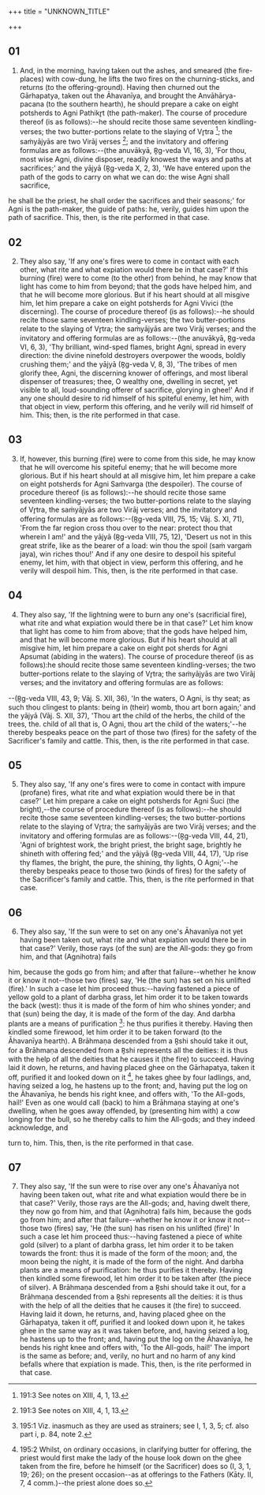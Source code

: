 +++
title = "UNKNOWN_TITLE"

+++


## 01
1. And, in the morning, having taken out the ashes, and smeared (the fire-places) with cow-dung, he lifts the two fires on the churning-sticks, and returns (to the offering-ground). Having then churned out the Gārhapatya, taken out the Āhavanīya, and brought the Anvāhārya-pacana (to the southern hearth), he should prepare a cake on eight potsherds to Agni Pathikr̥t (the path-maker). The course of procedure thereof (is as follows):--he should recite those same seventeen kindling-verses; the two butter-portions relate to the slaying of Vr̥tra [^fn_531]; the saṁyājyās are two Virāj verses [^fn_531]; and the invitatory and offering formulas are as follows:--(the anuvākyā, R̥g-veda VI, 16, 3), 'For thou, most wise Agni, divine disposer, readily knowest the ways and paths at sacrifices;' and the yājyā (R̥g-veda X, 2, 3), 'We have entered upon the path of the gods to carry on what we can do: the wise Agni shall sacrifice,

[^fn_531]: 191:3 See notes on XIII, 4, 1, 13.

he shall be the priest, he shall order the sacrifices and their seasons;' for Agni is the path-maker, the guide of paths: he, verily, guides him upon the path of sacrifice. This, then, is the rite performed in that case.

## 02
2. They also say, 'If any one's fires were to come in contact with each other, what rite and what expiation would there be in that case?' If this burning (fire) were to come (to the other) from behind, he may know that light has come to him from beyond; that the gods have helped him, and that he will become more glorious. But if his heart should at all misgive him, let him prepare a cake on eight potsherds for Agni Vivici (the discerning). The course of procedure thereof (is as follows):--he should recite those same seventeen kindling-verses; the two butter-portions relate to the slaying of Vr̥tra; the saṁyājyās are two Virāj verses; and the invitatory and offering formulas are as follows:--(the anuvākyā, R̥g-veda VI, 6, 3), 'Thy brilliant, wind-sped flames, bright Agni, spread in every direction: the divine ninefold destroyers overpower the woods, boldly crushing them;' and the yājyā (R̥g-veda V, 8, 3), 'The tribes of men glorify thee, Agni, the discerning knower of offerings, and most liberal dispenser of treasures; thee, O wealthy one, dwelling in secret, yet visible to all, loud-sounding offerer of sacrifice, glorying in ghee!' And if any one should desire to rid himself of his spiteful enemy, let him, with that object in view, perform this offering, and he verily will rid himself of him. This; then, is the rite performed in that case.

## 03
3. If, however, this burning (fire) were to come from this side, he may know that he will overcome his spiteful enemy; that he will become more glorious. But if his heart should at all misgive him, let him prepare a cake on eight potsherds for Agni Saṁvarga (the despoiler). The course of procedure thereof (is as follows):--he should recite those same seventeen kindling-verses; the two butter-portions relate to the slaying of Vr̥tra, the saṁyājyās are two Virāj verses; and the invitatory and offering formulas are as follows:--(R̥g-veda VIII, 75, 15; Vāj. S. XI, 71), 'From the far region cross thou over to the near: protect thou that wherein I am!' and the yājyā (R̥g-veda VIII, 75, 12), 'Desert us not in this great strife, like as the bearer of a load: win thou the spoil (saṁ vargaṁ jaya), win riches thou!' And if any one desire to despoil his spiteful enemy, let him, with that object in view, perform this offering, and he verily will despoil him. This, then, is the rite performed in that case.

## 04
4. They also say, 'If the lightning were to burn any one's (sacrificial fire), what rite and what expiation would there be in that case?' Let him know that light has come to him from above; that the gods have helped him, and that he will become more glorious. But if his heart should at all misgive him, let him prepare a cake on eight pot sherds for Agni Apsumat (abiding in the waters). The course of procedure thereof (is as follows):he should recite those same seventeen kindling-verses; the two butter-portions relate to the slaying of Vr̥tra; the saṁyājyās are two Virāj verses; and the invitatory and offering formulas are as follows:

 --(R̥g-veda VIII, 43, 9; Vāj. S. XII, 36), 'In the waters, O Agni, is thy seat; as such thou clingest to plants: being in (their) womb, thou art born again;' and the yājyā (Vāj. S. XII, 37), 'Thou art the child of the herbs, the child of the trees, the. child of all that is, O Agni, thou art the child of the waters;'--he thereby bespeaks peace on the part of those two (fires) for the safety of the Sacrificer's family and cattle. This, then, is the rite performed in that case.

## 05
5. They also say, 'If any one's fires were to come in contact with impure (profane) fires, what rite and what expiation would there be in that case?' Let him prepare a cake on eight potsherds for Agni Śuci (the bright),--the course of procedure thereof (is as follows):--he should recite those same seventeen kindling-verses; the two butter-portions relate to the slaying of Vr̥tra; the saṁyājyās are two Virāj verses; and the invitatory and offering formulas are as follows:--(R̥g-veda VIII, 44, 21), 'Agni of brightest work, the bright priest, the bright sage, brightly he shineth with offering fed;' and the yājyā (R̥g-veda VIII, 44, 17), 'Up rise thy flames, the bright, the pure, the shining, thy lights, O Agni;'--he thereby bespeaks peace to those two (kinds of fires) for the safety of the Sacrificer's family and cattle. This, then, is the rite performed in that case.

## 06
6. They also say, 'If the sun were to set on any one's Āhavanīya not yet having been taken out, what rite and what expiation would there be in that case?' Verily, those rays (of the sun) are the All-gods: they go from him, and that (Agnihotra) fails

him, because the gods go from him; and after that failure--whether he know it or know it not--those two (fires) say, 'He (the sun) has set on his unlifted (fire).' In such a case let him proceed thus:--having fastened a piece of yellow gold to a plant of darbha grass, let him order it to be taken towards the back (west): thus it is made of the form of him who shines yonder; and that (sun) being the day, it is made of the form of the day. And darbha plants are a means of purification [^fn_532]: he thus purifies it thereby. Having then kindled some firewood, let him order it to be taken forward (to the Āhavanīya hearth). A Brāhmaṇa descended from a R̥shi should take it out, for a Brāhmaṇa descended from a R̥shi represents all the deities: it is thus with the help of all the deities that he causes it (the fire) to succeed. Having laid it down, he returns, and having placed ghee on the Gārhapatya, taken it off, purified it and looked down on it [^fn_533], he takes ghee by four ladlings, and, having seized a log, he hastens up to the front; and, having put the log on the Āhavanīya, he bends his right knee, and offers with, 'To the All-gods, hail!' Even as one would call (back) to him a Brāhmaṇa staying at one's dwelling, when he goes away offended, by (presenting him with) a cow longing for the bull, so he thereby calls to him the All-gods; and they indeed acknowledge, and

[^fn_532]: 195:1 Viz. inasmuch as they are used as strainers; see I, 1, 3, 5; cf. also part i, p. 84, note 2.

[^fn_533]: 195:2 Whilst, on ordinary occasions, in clarifying butter for offering, the priest would first make the lady of the house look down on the ghee taken from the fire, before he himself (or the Sacrificer) does so (I, 3, 1, 19; 26); on the present occasion--as at offerings to the Fathers (Kāty. II, 7, 4 comm.)--the priest alone does so.

turn to, him. This, then, is the rite performed in that case.

## 07
7. They also say, 'If the sun were to rise over any one's Āhavanīya not having been taken out, what rite and what expiation would there be in that case?' Verily, those rays are the All-gods; and, having dwelt there, they now go from him, and that (Agnihotra) fails him, because the gods go from him; and after that failure--whether he know it or know it not--those two (fires) say, 'He (the sun) has risen on his unlifted (fire)' In such a case let him proceed thus:--having fastened a piece of white gold (silver) to a plant of darbha grass, let him order it to be taken towards the front: thus it is made of the form of the moon; and, the moon being the night, it is made of the form of the night. And darbha plants are a means of purification: he thus purifies it thereby. Having then kindled some firewood, let him order it to be taken after (the piece of silver). A Brāhmaṇa descended from a R̥shi should take it out, for a Brāhmaṇa descended from a R̥shi represents all the deities: it is thus with the help of all the deities that he causes it (the fire) to succeed. Having laid it down, he returns, and, having placed ghee on the Gārhapatya, taken it off, purified it and looked down upon it, he takes ghee in the same way as it was taken before, and, having seized a log, he hastens up to the front; and, having put the log on the Āhavanīya, he bends his right knee and offers with, 'To the All-gods, hail!' The import is the same as before; and, verily, no hurt and no harm of any kind befalls where that expiation is made. This, then, is the rite performed in that case.

